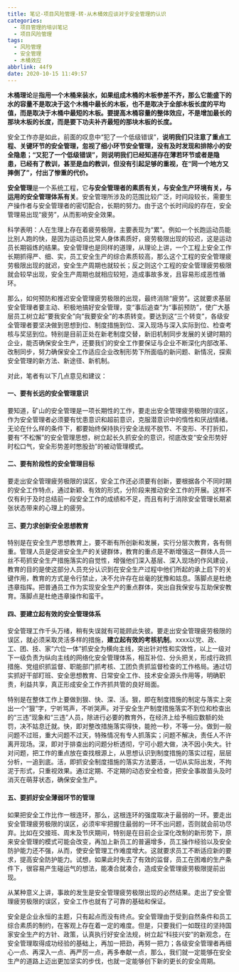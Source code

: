 ```yaml
---
title: 笔记-项目风险管理-转-从木桶效应谈对于安全管理的认识
categories:
  - 项目管理的培训笔记
  - 项目风险管理
tags:
  - 风险管理
  - 安全管理
  - 木桶效应
abbrlink: 44f9
date: 2020-10-15 11:49:57
---
```


**木桶理论**是**指用一个木桶来装水，如果组成木桶的木板参差不齐，那么它能盛下的水的容量不是取决于这个木桶中最长的木板，也不是取决于全部木板长度的平均值，而是取决于木桶中最短的木板。要提高木桶容量的整体效应，不是增加最长的那块木板的长度，而是要下功夫补齐最短的那块木板的长度。**

安全工作亦是如此，前面的叹息中“犯了一个低级错误”，**说明我们只注意了重点工程、关键环节的安全管理，忽视了细小环节安全管理，没有及时发现和排除小的安全隐患；“又犯了一个低级错误”，则说明我们已经知道存在薄若环节或者是隐患，已经有了教训，甚至是血的教训，但没有引起足够的重视，在“同一个地方又摔倒了”，付出了惨重的代价。**

<!-- more -->

**安全管理**是一个系统工程，它**与安全管理者的素质有关，与安全生产环境有关，与运用的安全管理体系有关**。安全管理所涉及的范围比较广泛，时间段较长，需要生产操作者与安全管理者的密切配合，长期的努力。由于这个长时间段的存在，安全管理易出现“疲劳”，从而影响安全效果。

科学表明：人在生理上存在着疲劳极限，主要表现为“累”。例如一个长跑运动员能比别人跑的快，是因为运动员比常人身体素质好，疲劳极限出现的较迟，这是运动员长期锻炼的结果。安全管理也是同样的道理，从理论上讲，一个工程上安全工作长期抓得严、细、实，员工安全生产的综合素质较高，那么这个工程的安全管理疲劳极限出现的就迟，安全生产周期也就较长；反之则这个工程的安全管理疲劳极限就会较早出现，安全生产周期也就相应较短，造成事故多发，且容易形成恶性循环。

那么，如何预防和推迟安全管理疲劳极限的出现，最终消除“疲劳”。这就要求基层安全管理者要主动、积极地搞好安全管理，变“事后追查”为“事前预防”，使广大基层员工树立起“要我安全”向“我要安全”的本质转变。要达到这“三个转变”，各级安全管理者要坚决做到思想到位、制度措施到位、深入现场与深入实际到位、检查考核与奖惩到位。特别是目前正处在新老制度交替，新旧机制同步发展的关键时期的企业，能否确保安全生产，还要我们的安全工作要保证与企业不断深化内部改革、改制同步，努力确保安全工作适应企业改制形势下所面临的新问题、新情况，探索安全管理的新方法、新途径、新机制。

对此，笔者有以下几点意见和建议：

#### 一、要有长远的安全管理意识

要知道，矿山的安全管理是一项长期性的工作，要走出安全管理疲劳极限的误区，作为安全管理者必须要有忧患意识和超前意识，克服潜意识中的惰性和厌战情绪。无论在什么样的条件下，都要始终保持执行安全法规不脱节、不变形、不打折扣，要有“不松懈”的安全管理思想，树立起长久抓安全的意识，彻底改变“安全形势好时松口气，安全形势差时憋股劲”的被动管理模式。

#### 二、要有阶段性的安全管理目标

要走出安全管理疲劳极限的误区，安全工作还必须要有创新，要根据各个不同时期的安全工作特点，通过新颖、有效的形式，分阶段来推动安全工作的开展。这样不仅有利于及时总结前一段安全工作的成绩和不足，而且有利于消除安全管理长期紧张状态带来的心理上的疲劳。

#### 三、要力求创新安全思想教育

特别是在安全生产思想教育上，要不断有所创新和发展，实行分层次教育，各有侧重。管理人员是促进安全生产的关键群体，教育的重点是不断增强这一群体人员一丝不苟抓安全生产措施落实的自觉性，增强他们深入基层、深入现场的作风建设，教育的目的是使这部分人员充分认识到在安全生产过程中他们所起的承上启下的关键作用，教育的方式是令行禁止，决不允许存在丝毫的犹豫和姑息。落脚点是杜绝违章指挥。把普通员工作为实现安全生产的重点群体，突出自我保安与互助保安教育。落脚点是杜绝违章操作和蛮干。

#### 四、要建立起有效的安全管理体系

安全管理工作千头万绪，稍有失误就有可能顾此失彼。要走出安全管理疲劳极限的误区，就必须采取灵活多样的措施，**建立起有效的考核机制**。xxxx以党、政、工、团、技、家“六位一体”抓安全为横向主线，突出针对性和实效性，以上一级对下一级负责为纵向主线的网络化安全管理体系，相互补位、分头把关，形成行政抓措施、党组织抓监督、职能部门抓考核、工团负责抓监督检查的工作格局。通过切实抓好干部盯班、安全思想教育、日常安全工作、技术安全源头作用等，明确职责，利益共享，真正形成安全工作齐抓共管的良好局面。

特别是在整体工作上要做到狠、快、深、活。狠，即在制度措施的制定与落实上突出一个“狠”字，宁听骂声，不听哭声。对于安全生产制度措施落实不到位和检查出的“三违”现象和“三违”人员，除进行必要的教育外，在经济上给予相应数额的处罚，决不姑息迁就。快，即对整改措施落实得快，能抢一秒，不等一分。做到一般问题不过班，重大问题不过天，特殊情况有专人抓落实；问题不解决，责任人不许离开现场。深，即对于排查出的问题分析透彻，宁可小题大做，决不因小失大。针对问题，把工作的重点放在查找根源上，从思想认识到制度措施的落实过程，层层分析，一追到底。活，即抓安全制度措施的落实方法要活，一切从实际出发，不拘泥于形式，只重视效果。通过定期、不定期的动态安全检查，把安全事故苗头及时消灭在萌芽状态，确保安全生产。

#### 五、要抓好安全薄弱环节的管理

如果把安全工作比作一根连环，那么，这根连环的强度取决于最弱的一环。要走出安全管理疲劳极限的误区，必须牢牢把握住最弱的一环不出问题，否则就会前功尽弃。比如在交接班、周末及节庆期间，特别是在目前企业深化改制的新形势下，原来安全管理的模式可能会改变，再加上新员工的普遍增多，员工操作经验以及安全防护能力还不强，从而，使安全管理工作难度增大。这就要求员工不断适应新的要求，提高安全防护能力。试想，如果此时失去了有效的监督，员工在困难的生产条件下，很容易产生碰运气的想法，能凑合就凑合，造成安全管理疲劳极限提前出现。

从某种意义上讲，事故的发生是安全管理疲劳极限出现的必然结果。走出了安全管理疲劳极限的误区，安全工作也就有了可靠的基础和保证。

安全是企业永恒的主题，只有起点而没有终点。安全管理由于受到自然条件和员工综合素质的制约，在客观上存在着一定的难度。但是，只要我们一如既往的坚持国家安全生产的方针、政策，认真执行好安全法规，树立起“科技兴安”的新观念，在安全管理取得成功经验的基础上，再加一把劲，再努一把力；各级安全管理者再细心一点、再深入一点、再严厉一点，再多奉献一点，那么，我们就一定能够在安全生产的道路上迈出更加坚实的步伐，也就一定能够创下新的更长的安全周期。
